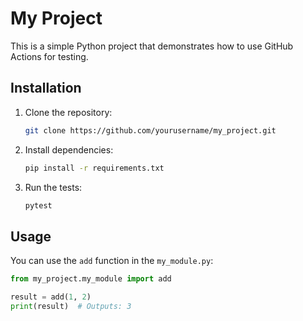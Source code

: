 # My Project

This is a simple Python project that demonstrates how to use GitHub Actions for testing.

## Installation

1. Clone the repository:

    ```bash
    git clone https://github.com/yourusername/my_project.git
    ```

2. Install dependencies:

    ```bash
    pip install -r requirements.txt
    ```

3. Run the tests:

    ```bash
    pytest
    ```

## Usage

You can use the `add` function in the `my_module.py`:

```python
from my_project.my_module import add

result = add(1, 2)
print(result)  # Outputs: 3
